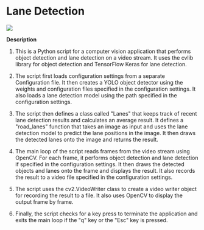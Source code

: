 # Lane Detection
![](https://researchleap.com/wp-content/uploads/2021/12/AI_Drive_Reasoning-002.png)


**Description**

1. This is a Python script for a computer vision application that performs object detection and lane detection on a video stream. It uses the cvlib library for object detection and      TensorFlow Keras for lane detection.

2. The script first loads configuration settings from a separate Configuration file. It then creates a YOLO object detector using the weights and configuration files specified in the configuration settings. It also loads a lane detection model using the path specified in the configuration settings.

3. The script then defines a class called "Lanes" that keeps track of recent lane detection results and calculates an average result. It defines a "road_lanes" function that takes an image as input and uses the lane detection model to predict the lane positions in the image. It then draws the detected lanes onto the image and returns the result.

4. The main loop of the script reads frames from the video stream using OpenCV. For each frame, it performs object detection and lane detection if specified in the configuration settings. It then draws the detected objects and lanes onto the frame and displays the result. It also records the result to a video file specified in the configuration settings.

5. The script uses the cv2.VideoWriter class to create a video writer object for recording the result to a file. It also uses OpenCV to display the output frame by frame.

6. Finally, the script checks for a key press to terminate the application and exits the main loop if the "q" key or the "Esc" key is pressed.
